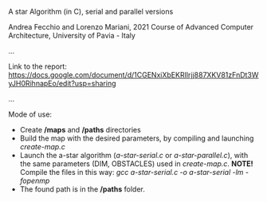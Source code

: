 A star Algorithm (in C), serial and parallel versions

Andrea Fecchio and Lorenzo Mariani, 2021
Course of Advanced Computer Architecture, University of Pavia - Italy

...

Link to the report: https://docs.google.com/document/d/1CGENxiXbEKRIlrjj887XKV81zFnDt3WyJH0RihnapEo/edit?usp=sharing

...

Mode of use:
- Create **/maps** and **/paths** directories
- Build the map with the desired parameters, by compiling and launching *create-map.c*
- Launch the a-star algorithm (*a-star-serial.c* or *a-star-parallel.c*), with the same parameters (DIM, OBSTACLES) used in *create-map.c*. **NOTE!** Compile the files in this way: *gcc a-star-serial.c -o a-star-serial -lm -fopenmp*
- The found path is in the **/paths** folder.

